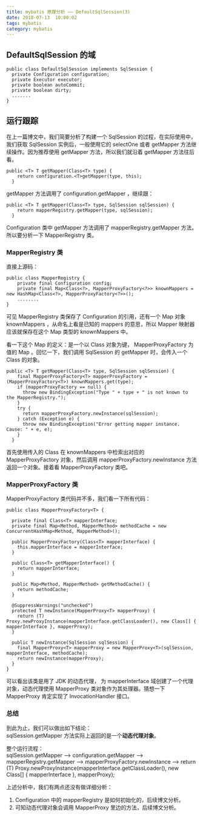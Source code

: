 ```yaml
---
title: mybatis 原理分析 —— DefaultSqlSession(3)
date: 2018-07-13  10:00:02
tags: mybatis
category: mybatis
---
```


## DefaultSqlSession 的域
    public class DefaultSqlSession implements SqlSession {
      private Configuration configuration;
      private Executor executor;
      private boolean autoCommit;
      private boolean dirty;
      .......
    }

## 运行跟踪
在上一篇博文中，我们简要分析了构建一个 SqlSession 的过程，在实际使用中，我们获取 SqlSession 实例后，一般使用它的 selectOne 或者 getMapper 方法继续操作。因为推荐使用 getMapper 方法，所以我们就沿着 getMapper 方法往后看。

    public <T> T getMapper(Class<T> type) {
        return configuration.<T>getMapper(type, this);
      }
getMapper 方法调用了 configuration.getMapper ，继续跟：
    
    public <T> T getMapper(Class<T> type, SqlSession sqlSession) {
        return mapperRegistry.getMapper(type, sqlSession);
      }
Configuration 类中 getMapper 方法调用了 mapperRegistry.getMapper 方法。所以要分析一下 MapperRegistry 类。

### MapperRegistry 类
直接上源码：
    
    public class MapperRegistry {
        private final Configuration config;
        private final Map<Class<?>, MapperProxyFactory<?>> knownMappers = new HashMap<Class<?>, MapperProxyFactory<?>>();
        ........
    }
可见 MapperRegistry 类保存了 Configuration 的引用，还有一个 Map 对象 knownMappers ，从命名上看是已知的 mappers 的意思，所以 Mapper 映射器应该就保存在这个 Map 类型的 knownMappers 中。

看一下这个 Map 的定义：是一个以 Class 对象为键， MapperProxyFactory 为值的 Map 。回忆一下，我们调用 SqlSession 的 getMapper 时，会传入一个 Class 的对象。

    public <T> T getMapper(Class<T> type, SqlSession sqlSession) {
        final MapperProxyFactory<T> mapperProxyFactory = (MapperProxyFactory<T>) knownMappers.get(type);
        if (mapperProxyFactory == null) {
          throw new BindingException("Type " + type + " is not known to the MapperRegistry.");
        }
        try {
          return mapperProxyFactory.newInstance(sqlSession);
        } catch (Exception e) {
          throw new BindingException("Error getting mapper instance. Cause: " + e, e);
        }
      }
首先使用传入的 Class 在 knownMappers 中检索出对应的 MapperProxyFactory 对象，然后调用 mapperProxyFactory.newInstance 方法返回一个对象。接着看 MapperProxyFactory 类吧。

### MapperProxyFactory 类
MapperProxyFactory 类代码并不多，我们看一下所有代码：

    public class MapperProxyFactory<T> {

      private final Class<T> mapperInterface;
      private final Map<Method, MapperMethod> methodCache = new ConcurrentHashMap<Method, MapperMethod>();

      public MapperProxyFactory(Class<T> mapperInterface) {
        this.mapperInterface = mapperInterface;
      }

      public Class<T> getMapperInterface() {
        return mapperInterface;
      }

      public Map<Method, MapperMethod> getMethodCache() {
        return methodCache;
      }

      @SuppressWarnings("unchecked")
      protected T newInstance(MapperProxy<T> mapperProxy) {
        return (T) Proxy.newProxyInstance(mapperInterface.getClassLoader(), new Class[] { mapperInterface }, mapperProxy);
      }

      public T newInstance(SqlSession sqlSession) {
        final MapperProxy<T> mapperProxy = new MapperProxy<T>(sqlSession, mapperInterface, methodCache);
        return newInstance(mapperProxy);
      }
    }
可以看出该类是用了 JDK 的动态代理， 为 mapperInterface 域创建了一个代理对象，动态代理使用 MapperProxy 类对象作为其处理器。猜想一下 MapperProxy 肯定实现了 InvocationHandler 接口。


### 总结
到此为止，我们可以做出如下结论：   
sqlSession.getMapper 方法实际上返回的是一个**动态代理对象**。

整个运行流程：   
sqlSession.getMapper --> configuration.getMapper --> mapperRegistry.getMapper --> mapperProxyFactory.newInstance --> return (T) Proxy.newProxyInstance(mapperInterface.getClassLoader(), new Class[] { mapperInterface }, mapperProxy);

上述分析中，我们有两点还没有做详细分析：  

1. Configuration 中的 mapperRegistry 是如何初始化的，后续博文分析。
2. 可知动态代理对象会调用 MapperProxy 里边的方法，后续博文分析。





  



